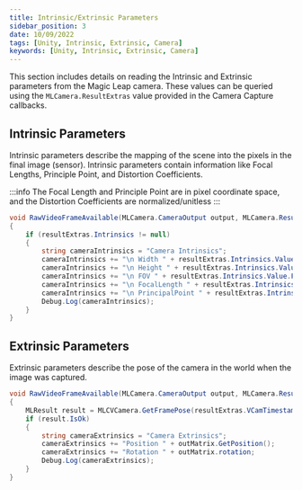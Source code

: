 ```yaml
---
title: Intrinsic/Extrinsic Parameters
sidebar_position: 3
date: 10/09/2022
tags: [Unity, Intrinsic, Extrinsic, Camera]
keywords: [Unity, Intrinsic, Extrinsic, Camera]
---
```



This section includes details on reading the Intrinsic and Extrinsic parameters from the Magic Leap camera. These values can be queried using the `MLCamera.ResultExtras` value provided in the Camera Capture callbacks.

## Intrinsic Parameters

Intrinsic parameters describe the mapping of the scene into the pixels in the final image (sensor). Intrinsic parameters contain information like Focal Lengths, Principle Point, and Distortion Coefficients.

:::info
The Focal Length and Principle Point are in pixel coordinate space, and the Distortion Coefficients are normalized/unitless
:::

```csharp
void RawVideoFrameAvailable(MLCamera.CameraOutput output, MLCamera.ResultExtras resultExtras, MLCamera.Metadata metadataHandle)
{
    if (resultExtras.Intrinsics != null)
    {
        string cameraIntrinsics = "Camera Intrinsics";
        cameraIntrinsics += "\n Width " + resultExtras.Intrinsics.Value.Width;
        cameraIntrinsics += "\n Height " + resultExtras.Intrinsics.Value.Height;
        cameraIntrinsics += "\n FOV " + resultExtras.Intrinsics.Value.FOV;
        cameraIntrinsics += "\n FocalLength " + resultExtras.Intrinsics.Value.FocalLength;
        cameraIntrinsics += "\n PrincipalPoint " + resultExtras.Intrinsics.Value.PrincipalPoint;
        Debug.Log(cameraIntrinsics);
    }
}
```

## Extrinsic Parameters

Extrinsic parameters describe the pose of the camera in the world when the image was captured.

```csharp
void RawVideoFrameAvailable(MLCamera.CameraOutput output, MLCamera.ResultExtras resultExtras, MLCamera.Metadata metadataHandle)
{
    MLResult result = MLCVCamera.GetFramePose(resultExtras.VCamTimestamp, out Matrix4x4 outMatrix);
    if (result.IsOk)
    {
        string cameraExtrinsics = "Camera Extrinsics";
        cameraExtrinsics += "Position " + outMatrix.GetPosition();
        cameraExtrinsics += "Rotation " + outMatrix.rotation;
        Debug.Log(cameraExtrinsics);
    }
}
```

